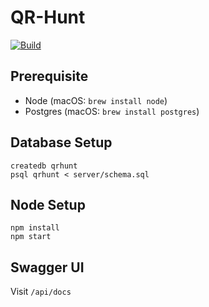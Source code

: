 # QR-Hunt

[![Build](https://github.com/VictorWinberg/qr-hunt/workflows/Build/badge.svg)](https://github.com/VictorWinberg/qr-hunt/actions?query=workflow%3ABuild+branch%3Amaster)

## Prerequisite

- Node (macOS: `brew install node`)
- Postgres (macOS: `brew install postgres`)

## Database Setup
```
createdb qrhunt
psql qrhunt < server/schema.sql
```

## Node Setup

```
npm install
npm start
```

## Swagger UI
Visit `/api/docs`
